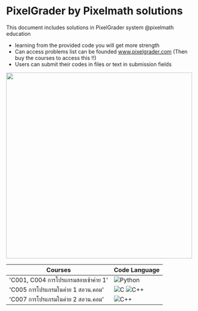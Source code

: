 # PixelGrader by Pixelmath solutions
This document includes solutions in PixelGrader system @pixelmath education
- learning from the provided code you will get more strength
- Can access problems list can be founded www.pixelgrader.com (Then buy the courses to access this !!)
- Users can submit their codes in files or text in submission fields

<img src="https://github.com/user-attachments/assets/1ac78f3b-e5d5-40fa-bbd1-fc39b4fc8822" width="500">


| Courses | Code Language |
| --- | --- |
| 'C001, C004 การโปรแกรมสอบเข้าค่าย 1' | ![Python](https://img.shields.io/badge/Python-3776AB?style=for-the-badge&logo=python&logoColor=white) |
| 'C005 การโปรแกรมในค่าย 1 สอวน.คอม' | ![C](https://img.shields.io/badge/C-00599C?style=for-the-badge&logo=c&logoColor=white) ![C++](https://img.shields.io/badge/C++-00599C?style=for-the-badge&logo=c%2B%2B&logoColor=white) |
| 'C007 การโปรแกรมในค่าย 2 สอวน.คอม' | ![C++](https://img.shields.io/badge/C++-00599C?style=for-the-badge&logo=c%2B%2B&logoColor=white) |

